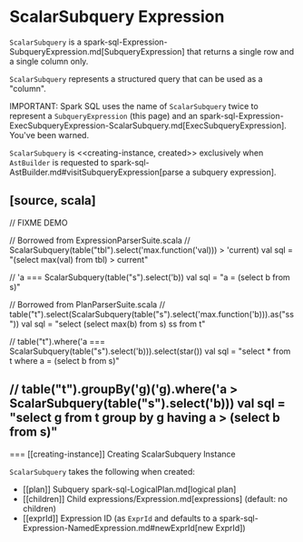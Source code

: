 # ScalarSubquery Expression

`ScalarSubquery` is a spark-sql-Expression-SubqueryExpression.md[SubqueryExpression] that returns a single row and a single column only.

`ScalarSubquery` represents a structured query that can be used as a "column".

IMPORTANT: Spark SQL uses the name of `ScalarSubquery` twice to represent a `SubqueryExpression` (this page) and  an spark-sql-Expression-ExecSubqueryExpression-ScalarSubquery.md[ExecSubqueryExpression]. You've been warned.

`ScalarSubquery` is <<creating-instance, created>> exclusively when `AstBuilder` is requested to spark-sql-AstBuilder.md#visitSubqueryExpression[parse a subquery expression].

[source, scala]
----
// FIXME DEMO

// Borrowed from ExpressionParserSuite.scala
// ScalarSubquery(table("tbl").select('max.function('val))) > 'current)
val sql = "(select max(val) from tbl) > current"

// 'a === ScalarSubquery(table("s").select('b))
val sql = "a = (select b from s)"

// Borrowed from PlanParserSuite.scala
// table("t").select(ScalarSubquery(table("s").select('max.function('b))).as("ss"))
val sql = "select (select max(b) from s) ss from t"

// table("t").where('a === ScalarSubquery(table("s").select('b))).select(star())
val sql = "select * from t where a = (select b from s)"

// table("t").groupBy('g)('g).where('a > ScalarSubquery(table("s").select('b)))
val sql = "select g from t group by g having a > (select b from s)"
----

=== [[creating-instance]] Creating ScalarSubquery Instance

`ScalarSubquery` takes the following when created:

* [[plan]] Subquery spark-sql-LogicalPlan.md[logical plan]
* [[children]] Child expressions/Expression.md[expressions] (default: no children)
* [[exprId]] Expression ID (as `ExprId` and defaults to a spark-sql-Expression-NamedExpression.md#newExprId[new ExprId])
